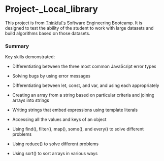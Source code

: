# Project-_Local_library

This project is from [Thinkful's](https://www.thinkful.com/bootcamp/web-development/) Software Engineering Bootcamp. It is designed to test the ability of the student to work with large datasets and build algorithms based on those datasets.

### Summary

Key skills demonstrated:
* Differentiating between the three most common JavaScript error types

* Solving bugs by using error messages

* Differentiating between let, const, and var, and using each appropriately

* Creating an array from a string based on particular criteria and joining arrays into strings

* Writing strings that embed expressions using template literals

* Accessing all the values and keys of an object

* Using find(), filter(), map(), some(), and every() to solve different problems

* Using reduce() to solve different problems

* Using sort() to sort arrays in various ways
